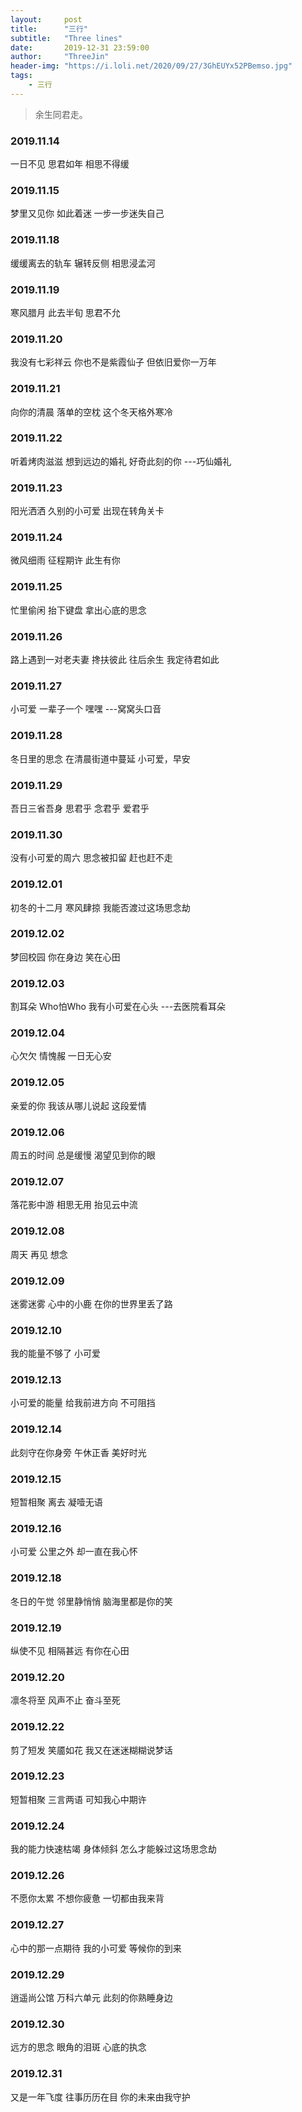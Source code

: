 ```yaml
---
layout:     post
title:      "三行"
subtitle:   "Three lines"
date:       2019-12-31 23:59:00
author:     "ThreeJin"
header-img: "https://i.loli.net/2020/09/27/3GhEUYx52PBemso.jpg"
tags:
    - 三行
---
```

> 余生同君走。

### 2019.11.14
一日不见
思君如年
相思不得缓
### 2019.11.15
梦里又见你
如此着迷
一步一步迷失自己
### 2019.11.18
缓缓离去的轨车
辗转反侧
相思浸孟河
### 2019.11.19
寒风腊月
此去半旬
思君不允
### 2019.11.20
我没有七彩祥云
你也不是紫霞仙子
但依旧爱你一万年
### 2019.11.21
向你的清晨
落单的空枕
这个冬天格外寒冷
### 2019.11.22
听着烤肉滋滋
想到远边的婚礼
好奇此刻的你               ---巧仙婚礼
### 2019.11.23
阳光洒洒
久别的小可爱
出现在转角关卡
### 2019.11.24
微风细雨
征程期许
此生有你
### 2019.11.25
忙里偷闲
抬下键盘
拿出心底的思念
### 2019.11.26
路上遇到一对老夫妻
搀扶彼此
往后余生
我定待君如此
### 2019.11.27
小可爱
一辈子一个
嘿嘿     ---窝窝头口音
### 2019.11.28
冬日里的思念
在清晨街道中蔓延
小可爱，早安
### 2019.11.29
吾日三省吾身
思君乎
念君乎
爱君乎
### 2019.11.30
没有小可爱的周六
思念被扣留
赶也赶不走
### 2019.12.01
初冬的十二月
寒风肆掠
我能否渡过这场思念劫
### 2019.12.02
梦回校园
你在身边
笑在心田
### 2019.12.03
割耳朵
Who怕Who
我有小可爱在心头     ---去医院看耳朵
### 2019.12.04
心欠欠
情愧赧
一日无心安
### 2019.12.05
亲爱的你
我该从哪儿说起
这段爱情
### 2019.12.06
周五的时间
总是缓慢
渴望见到你的眼
### 2019.12.07
落花影中游
相思无用
抬见云中流
### 2019.12.08
周天
再见
想念
### 2019.12.09
迷雾迷雾
心中的小鹿
在你的世界里丢了路
### 2019.12.10
我的能量不够了
小可爱
### 2019.12.13
小可爱的能量
给我前进方向
不可阻挡
### 2019.12.14
此刻守在你身旁
午休正香
美好时光
### 2019.12.15
短暂相聚
离去
凝噎无语
### 2019.12.16
小可爱
公里之外
却一直在我心怀
### 2019.12.18
冬日的午觉
邻里静悄悄
脑海里都是你的笑
### 2019.12.19
纵使不见
相隔甚远
有你在心田
### 2019.12.20
凛冬将至
风声不止
奋斗至死
### 2019.12.22
剪了短发
笑靥如花
我又在迷迷糊糊说梦话
### 2019.12.23
短暂相聚
三言两语
可知我心中期许
### 2019.12.24
我的能力快速枯竭
身体倾斜
怎么才能躲过这场思念劫
### 2019.12.26
不愿你太累
不想你疲惫
一切都由我来背
### 2019.12.27
心中的那一点期待
我的小可爱
等候你的到来
### 2019.12.29
逍遥尚公馆
万科六单元
此刻的你熟睡身边
### 2019.12.30
远方的思念
眼角的泪斑
心底的执念
### 2019.12.31
又是一年飞度
往事历历在目
你的未来由我守护